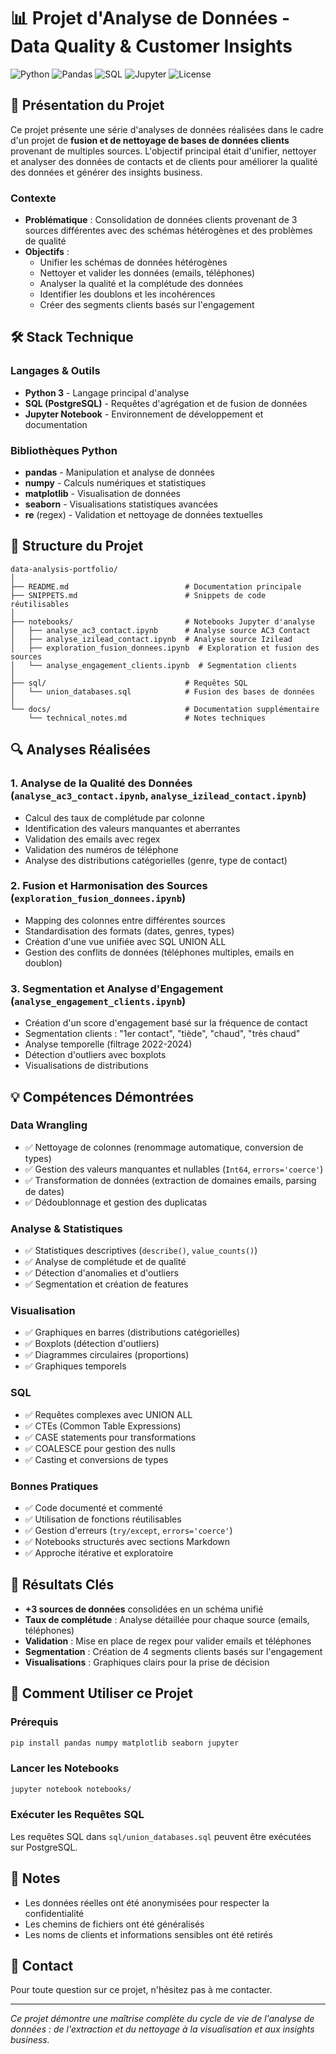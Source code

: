 # 📊 Projet d'Analyse de Données - Data Quality & Customer Insights

![Python](https://img.shields.io/badge/Python-3.8+-blue?logo=python&logoColor=white)
![Pandas](https://img.shields.io/badge/Pandas-2.0+-green?logo=pandas&logoColor=white)
![SQL](https://img.shields.io/badge/SQL-PostgreSQL-336791?logo=postgresql&logoColor=white)
![Jupyter](https://img.shields.io/badge/Jupyter-Notebook-orange?logo=jupyter&logoColor=white)
![License](https://img.shields.io/badge/License-MIT-yellow)

## 🎯 Présentation du Projet

Ce projet présente une série d'analyses de données réalisées dans le cadre d'un projet de **fusion et de nettoyage de bases de données clients** provenant de multiples sources. L'objectif principal était d'unifier, nettoyer et analyser des données de contacts et de clients pour améliorer la qualité des données et générer des insights business.

### Contexte

- **Problématique** : Consolidation de données clients provenant de 3 sources différentes avec des schémas hétérogènes et des problèmes de qualité
- **Objectifs** :
  - Unifier les schémas de données hétérogènes
  - Nettoyer et valider les données (emails, téléphones)
  - Analyser la qualité et la complétude des données
  - Identifier les doublons et les incohérences
  - Créer des segments clients basés sur l'engagement

## 🛠️ Stack Technique

### Langages & Outils
- **Python 3** - Langage principal d'analyse
- **SQL (PostgreSQL)** - Requêtes d'agrégation et de fusion de données
- **Jupyter Notebook** - Environnement de développement et documentation

### Bibliothèques Python
- **pandas** - Manipulation et analyse de données
- **numpy** - Calculs numériques et statistiques
- **matplotlib** - Visualisation de données
- **seaborn** - Visualisations statistiques avancées
- **re** (regex) - Validation et nettoyage de données textuelles

## 📁 Structure du Projet

```
data-analysis-portfolio/
│
├── README.md                          # Documentation principale
├── SNIPPETS.md                        # Snippets de code réutilisables
│
├── notebooks/                         # Notebooks Jupyter d'analyse
│   ├── analyse_ac3_contact.ipynb      # Analyse source AC3 Contact
│   ├── analyse_izilead_contact.ipynb  # Analyse source Izilead
│   ├── exploration_fusion_donnees.ipynb  # Exploration et fusion des sources
│   └── analyse_engagement_clients.ipynb  # Segmentation clients
│
├── sql/                               # Requêtes SQL
│   └── union_databases.sql            # Fusion des bases de données
│
└── docs/                              # Documentation supplémentaire
    └── technical_notes.md             # Notes techniques
```

## 🔍 Analyses Réalisées

### 1. **Analyse de la Qualité des Données** (`analyse_ac3_contact.ipynb`, `analyse_izilead_contact.ipynb`)
- Calcul des taux de complétude par colonne
- Identification des valeurs manquantes et aberrantes
- Validation des emails avec regex
- Validation des numéros de téléphone
- Analyse des distributions catégorielles (genre, type de contact)

### 2. **Fusion et Harmonisation des Sources** (`exploration_fusion_donnees.ipynb`)
- Mapping des colonnes entre différentes sources
- Standardisation des formats (dates, genres, types)
- Création d'une vue unifiée avec SQL UNION ALL
- Gestion des conflits de données (téléphones multiples, emails en doublon)

### 3. **Segmentation et Analyse d'Engagement** (`analyse_engagement_clients.ipynb`)
- Création d'un score d'engagement basé sur la fréquence de contact
- Segmentation clients : "1er contact", "tiède", "chaud", "très chaud"
- Analyse temporelle (filtrage 2022-2024)
- Détection d'outliers avec boxplots
- Visualisations de distributions

## 💡 Compétences Démontrées

### Data Wrangling
- ✅ Nettoyage de colonnes (renommage automatique, conversion de types)
- ✅ Gestion des valeurs manquantes et nullables (`Int64`, `errors='coerce'`)
- ✅ Transformation de données (extraction de domaines emails, parsing de dates)
- ✅ Dédoublonnage et gestion des duplicatas

### Analyse & Statistiques
- ✅ Statistiques descriptives (`describe()`, `value_counts()`)
- ✅ Analyse de complétude et de qualité
- ✅ Détection d'anomalies et d'outliers
- ✅ Segmentation et création de features

### Visualisation
- ✅ Graphiques en barres (distributions catégorielles)
- ✅ Boxplots (détection d'outliers)
- ✅ Diagrammes circulaires (proportions)
- ✅ Graphiques temporels

### SQL
- ✅ Requêtes complexes avec UNION ALL
- ✅ CTEs (Common Table Expressions)
- ✅ CASE statements pour transformations
- ✅ COALESCE pour gestion des nulls
- ✅ Casting et conversions de types

### Bonnes Pratiques
- ✅ Code documenté et commenté
- ✅ Utilisation de fonctions réutilisables
- ✅ Gestion d'erreurs (`try/except`, `errors='coerce'`)
- ✅ Notebooks structurés avec sections Markdown
- ✅ Approche itérative et exploratoire

## 🚀 Résultats Clés

- **+3 sources de données** consolidées en un schéma unifié
- **Taux de complétude** : Analyse détaillée pour chaque source (emails, téléphones)
- **Validation** : Mise en place de regex pour valider emails et téléphones
- **Segmentation** : Création de 4 segments clients basés sur l'engagement
- **Visualisations** : Graphiques clairs pour la prise de décision

## 📝 Comment Utiliser ce Projet

### Prérequis
```bash
pip install pandas numpy matplotlib seaborn jupyter
```

### Lancer les Notebooks
```bash
jupyter notebook notebooks/
```

### Exécuter les Requêtes SQL
Les requêtes SQL dans `sql/union_databases.sql` peuvent être exécutées sur PostgreSQL.

## 📌 Notes

- Les données réelles ont été anonymisées pour respecter la confidentialité
- Les chemins de fichiers ont été généralisés
- Les noms de clients et informations sensibles ont été retirés

## 📧 Contact

Pour toute question sur ce projet, n'hésitez pas à me contacter.

---

*Ce projet démontre une maîtrise complète du cycle de vie de l'analyse de données : de l'extraction et du nettoyage à la visualisation et aux insights business.*
